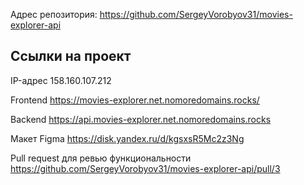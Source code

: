 Адрес репозитория: https://github.com/SergeyVorobyov31/movies-explorer-api

## Ссылки на проект

IP-адрес 158.160.107.212

Frontend https://movies-explorer.net.nomoredomains.rocks/

Backend https://api.movies-explorer.net.nomoredomains.rocks

Макет Figma https://disk.yandex.ru/d/kgsxsR5Mc2z3Ng

Pull request для ревью функциональности https://github.com/SergeyVorobyov31/movies-explorer-api/pull/3